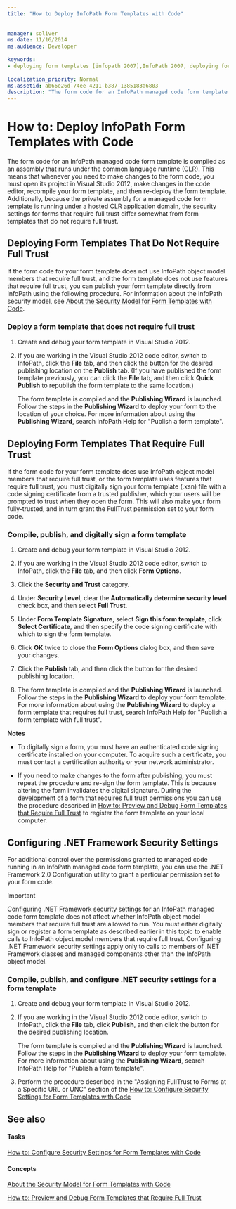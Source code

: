 ```yaml
---
title: "How to Deploy InfoPath Form Templates with Code"
 
 
manager: soliver
ms.date: 11/16/2014
ms.audience: Developer
 
keywords:
- deploying form templates [infopath 2007],InfoPath 2007, deploying form templates,form templates [InfoPath 2007], deploying,.NET Framework security settings [InfoPath 2007],deployment [InfoPath 2007], form templates
 
localization_priority: Normal
ms.assetid: ab66e26d-74ee-4211-b387-1385183a6803
description: "The form code for an InfoPath managed code form template is compiled as an assembly that runs under the common language runtime (CLR). This means that whenever you need to make changes to the form code, you must open its project in Visual Studio 2012, make changes in the code editor, recompile your form template, and then re-deploy the form template. Additionally, because the private assembly for a managed code form template is running under a hosted CLR application domain, the security settings for forms that require full trust differ somewhat from form templates that do not require full trust."
---
```


# How to: Deploy InfoPath Form Templates with Code

The form code for an InfoPath managed code form template is compiled as an assembly that runs under the common language runtime (CLR). This means that whenever you need to make changes to the form code, you must open its project in Visual Studio 2012, make changes in the code editor, recompile your form template, and then re-deploy the form template. Additionally, because the private assembly for a managed code form template is running under a hosted CLR application domain, the security settings for forms that require full trust differ somewhat from form templates that do not require full trust.
  
## Deploying Form Templates That Do Not Require Full Trust

If the form code for your form template does not use InfoPath object model members that require full trust, and the form template does not use features that require full trust, you can publish your form template directly from InfoPath using the following procedure. For information about the InfoPath security model, see [About the Security Model for Form Templates with Code](about-the-security-model-for-form-templates-with-code.md).
  
### Deploy a form template that does not require full trust

1. Create and debug your form template in Visual Studio 2012.
    
2. If you are working in the Visual Studio 2012 code editor, switch to InfoPath, click the **File** tab, and then click the button for the desired publishing location on the **Publish** tab. (If you have published the form template previously, you can click the **File** tab, and then click **Quick Publish** to republish the form template to the same location.) 
    
    The form template is compiled and the **Publishing Wizard** is launched. Follow the steps in the **Publishing Wizard** to deploy your form to the location of your choice. For more information about using the **Publishing Wizard**, search InfoPath Help for "Publish a form template".
    
## Deploying Form Templates That Require Full Trust

If the form code for your form template does use InfoPath object model members that require full trust, or the form template uses features that require full trust, you must digitally sign your form template (.xsn) file with a code signing certificate from a trusted publisher, which your users will be prompted to trust when they open the form. This will also make your form fully-trusted, and in turn grant the FullTrust permission set to your form code.
  
### Compile, publish, and digitally sign a form template

1. Create and debug your form template in Visual Studio 2012.
    
2. If you are working in the Visual Studio 2012 code editor, switch to InfoPath, click the **File** tab, and then click **Form Options**.
    
3. Click the **Security and Trust** category. 
    
4. Under **Security Level**, clear the **Automatically determine security level** check box, and then select **Full Trust**.
    
5. Under **Form Template Signature**, select **Sign this form template**, click **Select Certificate**, and then specify the code signing certificate with which to sign the form template.
    
6. Click **OK** twice to close the **Form Options** dialog box, and then save your changes. 
    
7. Click the **Publish** tab, and then click the button for the desired publishing location. 
    
8. The form template is compiled and the **Publishing Wizard** is launched. Follow the steps in the **Publishing Wizard** to deploy your form template. For more information about using the **Publishing Wizard** to deploy a form template that requires full trust, search InfoPath Help for "Publish a form template with full trust". 
    
 **Notes**
- To digitally sign a form, you must have an authenticated code signing certificate installed on your computer. To acquire such a certificate, you must contact a certification authority or your network administrator.
    
- If you need to make changes to the form after publishing, you must repeat the procedure and re-sign the form template. This is because altering the form invalidates the digital signature. During the development of a form that requires full trust permissions you can use the procedure described in [How to: Preview and Debug Form Templates that Require Full Trust](how-to-preview-and-debug-form-templates-that-require-full-trust.md) to register the form template on your local computer. 
    
## Configuring .NET Framework Security Settings

For additional control over the permissions granted to managed code running in an InfoPath managed code form template, you can use the .NET Framework 2.0 Configuration utility to grant a particular permission set to your form code.
  
> [!IMPORTANT]
> Configuring .NET Framework security settings for an InfoPath managed code form template does not affect whether InfoPath object model members that require full trust are allowed to run. You must either digitally sign or register a form template as described earlier in this topic to enable calls to InfoPath object model members that require full trust. Configuring .NET Framework security settings apply only to calls to members of .NET Framework classes and managed components other than the InfoPath object model. 
  
### Compile, publish, and configure .NET security settings for a form template

1. Create and debug your form template in Visual Studio 2012.
    
2. If you are working in the Visual Studio 2012 code editor, switch to InfoPath, click the **File** tab, click **Publish**, and then click the button for the desired publishing location.
    
    The form template is compiled and the **Publishing Wizard** is launched. Follow the steps in the **Publishing Wizard** to deploy your form template. For more information about using the **Publishing Wizard**, search InfoPath Help for "Publish a form template".
    
3. Perform the procedure described in the "Assigning FullTrust to Forms at a Specific URL or UNC" section of the [How to: Configure Security Settings for Form Templates with Code](how-to-configure-security-settings-for-form-templates-with-code.md)
    
## See also

#### Tasks

[How to: Configure Security Settings for Form Templates with Code](how-to-configure-security-settings-for-form-templates-with-code.md)
#### Concepts

[About the Security Model for Form Templates with Code](about-the-security-model-for-form-templates-with-code.md)
  
[How to: Preview and Debug Form Templates that Require Full Trust](how-to-preview-and-debug-form-templates-that-require-full-trust.md)

